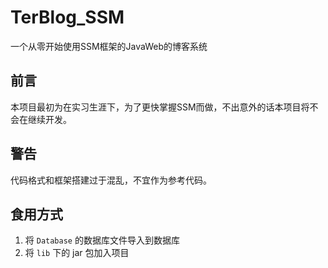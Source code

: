 # TerBlog_SSM
一个从零开始使用SSM框架的JavaWeb的博客系统

## 前言
本项目最初为在实习生涯下，为了更快掌握SSM而做，不出意外的话本项目将不会在继续开发。

## 警告
代码格式和框架搭建过于混乱，不宜作为参考代码。


## 食用方式
1. 将 `Database` 的数据库文件导入到数据库
2. 将 `lib` 下的 jar 包加入项目
